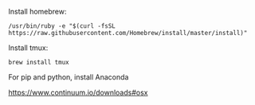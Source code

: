 Install homebrew: 

`/usr/bin/ruby -e "$(curl -fsSL https://raw.githubusercontent.com/Homebrew/install/master/install)"`


Install tmux:

`brew install tmux`


For pip and python, install Anaconda

https://www.continuum.io/downloads#osx
